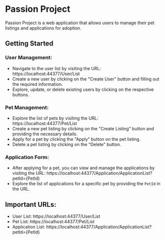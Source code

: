 # Passion Project

Passion Project is a web application that allows users to manage their pet listings and applications for adoption.

## Getting Started

### User Management:

- Navigate to the user list by visiting the URL: https://localhost:44377/User/List
- Create a new user by clicking on the "Create User" button and filling out the required information.
- Explore, update, or delete existing users by clicking on the respective buttons.

### Pet Management:

- Explore the list of pets by visiting the URL: https://localhost:44377/Pet/List
- Create a new pet listing by clicking on the "Create Listing" button and providing the necessary details.
- Apply for a pet by clicking the "Apply" button on the pet listing.
- Delete a pet listing by clicking on the "Delete" button.

### Application Form:

- After applying for a pet, you can view and manage the applications by visiting the URL: https://localhost:44377/Application/ApplicationList?petId={PetId}
- Explore the list of applications for a specific pet by providing the `PetId` in the URL.

## Important URLs:

- User List: https://localhost:44377/User/List
- Pet List: https://localhost:44377/Pet/List
- Application List: https://localhost:44377/Application/ApplicationList?petId={PetId}
